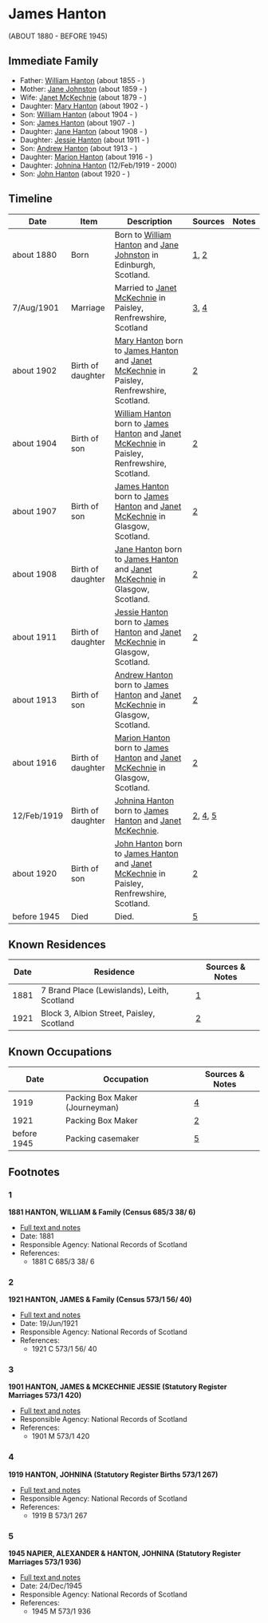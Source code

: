 ﻿---
layout: person
subject_key: i71830064
permalink: /people/i71830064
---

# James Hanton
(ABOUT 1880 - BEFORE 1945)

## Immediate Family

* Father: [William Hanton](./@62602830@-william-hanton-b1855-d.md) (about 1855 - )
* Mother: [Jane Johnston](./@71906070@-jane-johnston-b1859-d.md) (about 1859 - )
* Wife: [Janet McKechnie](./@47324688@-janet-mckechnie-b1879-d.md) (about 1879 - )
* Daughter: [Mary Hanton](./@24857040@-mary-hanton-b1902-d.md) (about 1902 - )
* Son: [William Hanton](./@19187808@-william-hanton-b1904-d.md) (about 1904 - )
* Son: [James Hanton](./@30630538@-james-hanton-b1907-d.md) (about 1907 - )
* Daughter: [Jane Hanton](./@65592941@-jane-hanton-b1908-d.md) (about 1908 - )
* Daughter: [Jessie Hanton](./@56011610@-jessie-hanton-b1911-d.md) (about 1911 - )
* Son: [Andrew Hanton](./@53392578@-andrew-hanton-b1913-d.md) (about 1913 - )
* Daughter: [Marion Hanton](./@27083581@-marion-hanton-b1916-d.md) (about 1916 - )
* Daughter: [Johnina Hanton](./@68592798@-johnina-hanton-b1919-2-12-d2000.md) (12/Feb/1919 - 2000)
* Son: [John Hanton](./@30651959@-john-hanton-b1920-d.md) (about 1920 - )

## Timeline

Date | Item | Description | Sources | Notes
---|---|---|---|---
about 1880 | Born | Born to [William Hanton](./@62602830@-william-hanton-b1855-d.md) and [Jane Johnston](./@71906070@-jane-johnston-b1859-d.md) in Edinburgh, Scotland. | [1](#1), [2](#2) | 
7/Aug/1901 | Marriage | Married to [Janet McKechnie](./@47324688@-janet-mckechnie-b1879-d.md) in Paisley, Renfrewshire, Scotland | [3](#3), [4](#4) | 
about 1902 | Birth of daughter | [Mary Hanton](./@24857040@-mary-hanton-b1902-d.md) born to [James Hanton](./@71830064@-james-hanton-b1880-d1945.md) and [Janet McKechnie](./@47324688@-janet-mckechnie-b1879-d.md) in Paisley, Renfrewshire, Scotland. | [2](#2) | 
about 1904 | Birth of son | [William Hanton](./@19187808@-william-hanton-b1904-d.md) born to [James Hanton](./@71830064@-james-hanton-b1880-d1945.md) and [Janet McKechnie](./@47324688@-janet-mckechnie-b1879-d.md) in Paisley, Renfrewshire, Scotland. | [2](#2) | 
about 1907 | Birth of son | [James Hanton](./@30630538@-james-hanton-b1907-d.md) born to [James Hanton](./@71830064@-james-hanton-b1880-d1945.md) and [Janet McKechnie](./@47324688@-janet-mckechnie-b1879-d.md) in Glasgow, Scotland. | [2](#2) | 
about 1908 | Birth of daughter | [Jane Hanton](./@65592941@-jane-hanton-b1908-d.md) born to [James Hanton](./@71830064@-james-hanton-b1880-d1945.md) and [Janet McKechnie](./@47324688@-janet-mckechnie-b1879-d.md) in Glasgow, Scotland. | [2](#2) | 
about 1911 | Birth of daughter | [Jessie Hanton](./@56011610@-jessie-hanton-b1911-d.md) born to [James Hanton](./@71830064@-james-hanton-b1880-d1945.md) and [Janet McKechnie](./@47324688@-janet-mckechnie-b1879-d.md) in Glasgow, Scotland. | [2](#2) | 
about 1913 | Birth of son | [Andrew Hanton](./@53392578@-andrew-hanton-b1913-d.md) born to [James Hanton](./@71830064@-james-hanton-b1880-d1945.md) and [Janet McKechnie](./@47324688@-janet-mckechnie-b1879-d.md) in Glasgow, Scotland. | [2](#2) | 
about 1916 | Birth of daughter | [Marion Hanton](./@27083581@-marion-hanton-b1916-d.md) born to [James Hanton](./@71830064@-james-hanton-b1880-d1945.md) and [Janet McKechnie](./@47324688@-janet-mckechnie-b1879-d.md) in Glasgow, Scotland. | [2](#2) | 
12/Feb/1919 | Birth of daughter | [Johnina Hanton](./@68592798@-johnina-hanton-b1919-2-12-d2000.md) born to [James Hanton](./@71830064@-james-hanton-b1880-d1945.md) and [Janet McKechnie](./@47324688@-janet-mckechnie-b1879-d.md). | [2](#2), [4](#4), [5](#5) | 
about 1920 | Birth of son | [John Hanton](./@30651959@-john-hanton-b1920-d.md) born to [James Hanton](./@71830064@-james-hanton-b1880-d1945.md) and [Janet McKechnie](./@47324688@-janet-mckechnie-b1879-d.md) in Paisley, Renfrewshire, Scotland. | [2](#2) | 
before 1945 | Died | Died. | [5](#5) | 

## Known Residences

Date | Residence | Sources & Notes
---|---|---
1881 | 7 Brand Place (Lewislands), Leith, Scotland | [1](#1)
1921 | Block 3, Albion Street, Paisley, Scotland | [2](#2)

## Known Occupations

Date | Occupation | Sources & Notes
---|---|---
1919 | Packing Box Maker (Journeyman) | [4](#4)
1921 | Packing Box Maker | [2](#2)
before 1945 | Packing casemaker | [5](#5)

## Footnotes

### 1

**1881 HANTON, WILLIAM & Family (Census 685/3 38/ 6)**

* [Full text and notes](../sources/@39608586@-1881-hanton,-william-&-family-census-685-3-38-6-.md)
* Date: 1881
* Responsible Agency: National Records of Scotland
* References: 
  * 1881 C 685/3 38/ 6

### 2

**1921 HANTON, JAMES & Family (Census 573/1 56/ 40)**

* [Full text and notes](../sources/@76935052@-1921-hanton,-james-&-family-census-573-1-56-40-.md)
* Date: 19/Jun/1921
* Responsible Agency: National Records of Scotland
* References: 
  * 1921 C 573/1 56/ 40

### 3

**1901 HANTON, JAMES & MCKECHNIE JESSIE (Statutory Register Marriages 573/1 420)**

* [Full text and notes](../sources/@47186563@-1901-hanton,-james-&-mckechnie-jessie-statutory-register-marriages-573-1-420-.md)
* Responsible Agency: National Records of Scotland
* References: 
  * 1901 M 573/1 420

### 4

**1919 HANTON, JOHNINA (Statutory Register Births 573/1 267)**

* [Full text and notes](../sources/@2238856@-1919-hanton,-johnina-statutory-register-births-573-1-267-.md)
* Responsible Agency: National Records of Scotland
* References: 
  * 1919 B 573/1 267

### 5

**1945 NAPIER, ALEXANDER & HANTON, JOHNINA (Statutory Register Marriages 573/1 936)**

* [Full text and notes](../sources/@14483641@-1945-napier,-alexander-&-hanton,-johnina-statutory-register-marriages-573-1-936-.md)
* Date: 24/Dec/1945
* Responsible Agency: National Records of Scotland
* References: 
  * 1945 M 573/1 936

